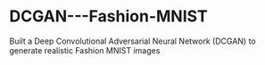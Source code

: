 # DCGAN---Fashion-MNIST
Built a Deep Convolutional Adversarial Neural Network (DCGAN) to generate realistic Fashion MNIST images 
